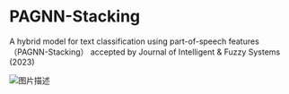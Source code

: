 # PAGNN-Stacking
A hybrid model for text classification using part-of-speech features （PAGNN-Stacking） accepted by Journal of Intelligent & Fuzzy Systems (2023)

<img src="路径/到/图片.png" alt="图片描述">
